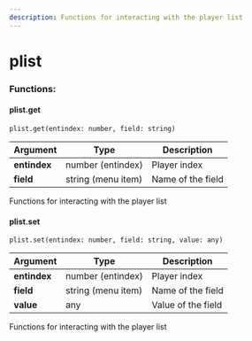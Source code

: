 ```yaml
---
description: Functions for interacting with the player list
---
```


# plist

### Functions:
#### plist.get

`plist.get(entindex: number, field: string)`

Argument | Type | Description
-------- | ---- | -----------
  **entindex** | number (entindex) | Player index
  **field** | string (menu item) | Name of the field

Functions for interacting with the player list


#### plist.set

`plist.set(entindex: number, field: string, value: any)`

Argument | Type | Description
-------- | ---- | -----------
  **entindex** | number (entindex) | Player index
  **field** | string (menu item) | Name of the field
  **value** | any | Value of the field

Functions for interacting with the player list

